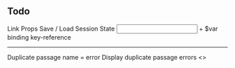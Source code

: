 ## Todo

Link Props
Save / Load
Session State
<input> + $var binding
key-reference

---

Duplicate passage name = error
Display duplicate passage errors
<<Return>>
